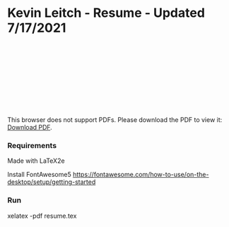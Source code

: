 # Kevin Leitch - Resume - Updated 7/17/2021

<object data="https://github.com/krleitch/resume/blob/master/resume.pdf" type="application/pdf" width="700px" height="700px">
    <embed src="https://github.com/krleitch/resume/blob/master/resume.pdf">
        <p>This browser does not support PDFs. Please download the PDF to view it: <a href="https://github.com/krleitch/resume/blob/master/resume.pdf">Download PDF</a>.</p>
    </embed>
</object>

### Requirements

Made with LaTeX2e

Install FontAwesome5
https://fontawesome.com/how-to-use/on-the-desktop/setup/getting-started

### Run

xelatex -pdf resume.tex
